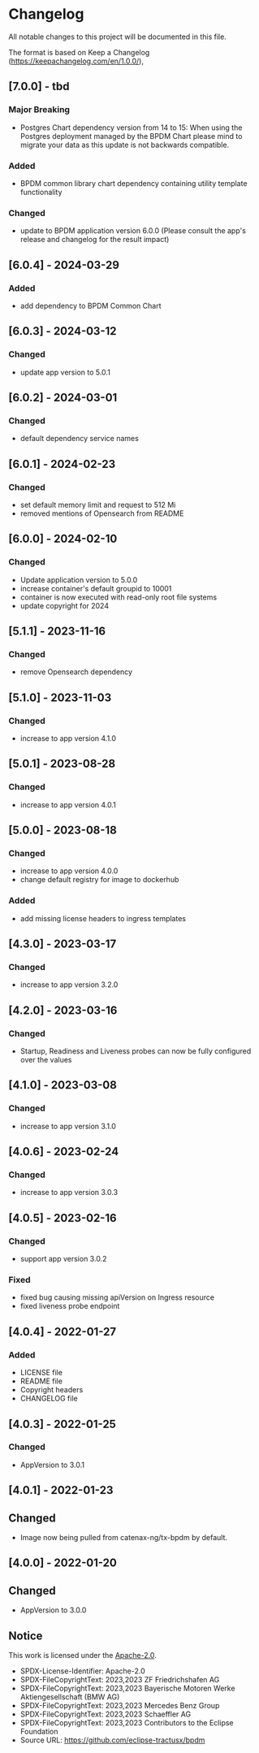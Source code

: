 # Changelog

All notable changes to this project will be documented in this file.

The format is based on Keep a Changelog (https://keepachangelog.com/en/1.0.0/),

## [7.0.0] - tbd

### Major Breaking

- Postgres Chart dependency version from 14 to 15: When using the Postgres deployment managed by the BPDM Chart please mind to migrate your data as this update is not backwards compatible.

### Added

- BPDM common library chart dependency containing utility template functionality

### Changed

- update to BPDM application version 6.0.0 (Please consult the app's release and changelog for the result impact)

## [6.0.4] - 2024-03-29

### Added

- add dependency to BPDM Common Chart

## [6.0.3] - 2024-03-12

### Changed

- update app version to 5.0.1

## [6.0.2] - 2024-03-01

### Changed

- default dependency service names

## [6.0.1] - 2024-02-23

### Changed

- set default memory limit and request to 512 Mi
- removed mentions of Opensearch from README

## [6.0.0] - 2024-02-10

### Changed

- Update application version to 5.0.0
- increase container's default groupid to 10001
- container is now executed with read-only root file systems
- update copyright for 2024

## [5.1.1] - 2023-11-16

### Changed

- remove Opensearch dependency

## [5.1.0] - 2023-11-03

### Changed

- increase to app version 4.1.0

## [5.0.1] - 2023-08-28

### Changed

- increase to app version 4.0.1

## [5.0.0] - 2023-08-18

### Changed

- increase to app version 4.0.0
- change default registry for image to dockerhub

### Added

- add missing license headers to ingress templates

## [4.3.0] - 2023-03-17

### Changed

- increase to app version 3.2.0

## [4.2.0] - 2023-03-16

### Changed

- Startup, Readiness and Liveness probes can now be fully configured over the values

## [4.1.0] - 2023-03-08

### Changed

- increase to app version 3.1.0

## [4.0.6] - 2023-02-24

### Changed

- increase to app version 3.0.3

## [4.0.5] - 2023-02-16

### Changed

- support app version 3.0.2

### Fixed

- fixed bug causing missing apiVersion on Ingress resource
- fixed liveness probe endpoint

## [4.0.4] - 2022-01-27

### Added

- LICENSE file
- README file
- Copyright headers
- CHANGELOG file

## [4.0.3] - 2022-01-25

### Changed

- AppVersion to 3.0.1

## [4.0.1] - 2022-01-23

## Changed

- Image now being pulled from catenax-ng/tx-bpdm by default.

## [4.0.0] - 2022-01-20

## Changed

- AppVersion to 3.0.0

## Notice

This work is licensed under the [Apache-2.0](https://www.apache.org/licenses/LICENSE-2.0).

- SPDX-License-Identifier: Apache-2.0
- SPDX-FileCopyrightText: 2023,2023 ZF Friedrichshafen AG
- SPDX-FileCopyrightText: 2023,2023 Bayerische Motoren Werke Aktiengesellschaft (BMW AG)
- SPDX-FileCopyrightText: 2023,2023 Mercedes Benz Group
- SPDX-FileCopyrightText: 2023,2023 Schaeffler AG
- SPDX-FileCopyrightText: 2023,2023 Contributors to the Eclipse Foundation
- Source URL: https://github.com/eclipse-tractusx/bpdm